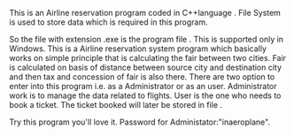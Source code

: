 This is an Airline reservation program coded in C++language . File System is used to store data which is required in this program.

So the file with extension .exe is the program file . This is supported only in Windows. This is a Airline reservation system program which basically works on simple principle that is calculating the fair between two cities. Fair is calculated on basis of distance between source city and destination city and then tax and concession of fair is also there. There are two option to enter into this program i.e. as a Administrator or as an user. Administrator work is to manage the data related to flights. User is the one who needs to book a ticket. The ticket booked will later be stored in file .

Try this program you'll love it. Password for Administator:"inaeroplane".
